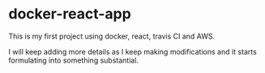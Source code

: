 # docker-react-app
This is my first project using docker, react, travis CI and AWS.

I will keep adding more details as I keep making modifications and it starts formulating into something substantial.
